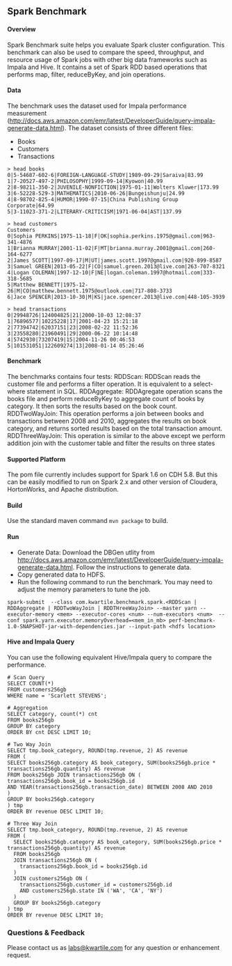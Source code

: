 ## Spark Benchmark

#### Overview
Spark Benchmark suite helps you evaluate Spark cluster configuration.  This benchmark can also be used to compare the speed, throughput, and resource usage of Spark jobs with other big data frameworks such as Impala and Hive. It contains a set of Spark RDD based operations that performs map, filter, reduceByKey, and join operations.

#### Data
The benchmark uses the dataset used for Impala performance measurement (http://docs.aws.amazon.com/emr/latest/DeveloperGuide/query-impala-generate-data.html).  The dataset consists of three different files:
* Books
* Customers
* Transactions

```
> head books
0|5-54687-602-6|FOREIGN-LANGUAGE-STUDY|1989-09-29|Saraiva|83.99
1|7-20527-497-2|PHILOSOPHY|1999-09-14|Kyowon|40.99
2|8-98211-350-2|JUVENILE-NONFICTION|1975-01-11|Wolters Kluwer|173.99
3|6-52228-529-3|MATHEMATICS|2010-06-26|Bungeishunju|24.99
4|8-98702-825-4|HUMOR|1990-07-15|China Publishing Group Corporate|64.99
5|3-11023-371-2|LITERARY-CRITICISM|1971-06-04|AST|137.99
```

```
> head customers
Customers
0|Sophia PERKINS|1975-11-18|F|OK|sophia.perkins.1975@gmail.com|963-341-4876
1|Brianna MURRAY|2001-11-02|F|MT|brianna.murray.2001@gmail.com|260-164-6277
2|James SCOTT|1997-09-17|M|UT|james.scott.1997@gmail.com|920-899-8587
3|Samuel GREEN|2013-05-22|F|CO|samuel.green.2013@live.com|263-707-8321
4|Logan COLEMAN|1997-12-10|F|NE|logan.coleman.1997@hotmail.com|333-318-5685
5|Matthew BENNETT|1975-12-26|M|CO|matthew.bennett.1975@outlook.com|717-808-3733
6|Jace SPENCER|2013-10-30|M|KS|jace.spencer.2013@live.com|448-105-3939
```

```
> head transactions
0|29948726|124004825|21|2000-10-03 12:08:37
1|76896577|10225228|17|2001-04-23 15:21:18
2|77394742|62037151|23|2008-02-22 11:52:36
3|23558280|21960491|29|2000-06-22 10:14:48
4|5742930|73207419|15|2004-11-26 00:46:53
5|101531051|122609274|13|2008-01-14 05:26:46
```
#### Benchmark
The benchmarks contains four tests:
RDDScan: RDDScan reads the customer file and performs a filter operation.  It is equivalent to a select-where statement in SQL.
RDDAggregate: RDDAgregate operation scans the books file and perform reduceByKey to aggregate count of books by category.  It then sorts the results based on the book count.
RDDTwoWayJoin: This operation performs a join between books and transactions between 2008 and 2010, aggregates the results on book category, and returns sorted results based on the total transaction amount.
RDDThreeWayJoin: This operation is similar to the above except we perform addition join with the customer table and filter the results on three states

#### Supported Platform
The pom file currently includes support for Spark 1.6 on CDH 5.8.  But this can be easily modified to run on Spark 2.x and other version of Cloudera, HortonWorks, and Apache distribution.

#### Build
Use the standard maven command ```mvn package``` to build.

#### Run
* Generate Data: Download the DBGen utlity from http://docs.aws.amazon.com/emr/latest/DeveloperGuide/query-impala-generate-data.html.  Follow the instructions to generate data. 
* Copy generated data to HDFS.
* Run the following command to run the benchmark. You may need to adjust the memory parameters to tune the job.
```
spark-submit  --class com.kwartile.benchmark.spark.<RDDScan | RDDAggregate | RDDTwoWayJoin | RDDTHreeWayJoin> --master yarn --executor-memory <mem> --executor-cores <num> --num-executors <num>  --conf spark.yarn.executor.memoryOverhead=<mem_in_mb> perf-benchmark-1.0-SNAPSHOT-jar-with-dependencies.jar --input-path <hdfs location>
```
#### Hive and Impala Query
You can use the following equivalent Hive/Impala query to compare the performance.

```
# Scan Query
SELECT COUNT(*)
FROM customers256gb
WHERE name = 'Scarlett STEVENS';
```

```
# Aggregation
SELECT category, count(*) cnt
FROM books256gb
GROUP BY category
ORDER BY cnt DESC LIMIT 10;
```

```
# Two Way Join
SELECT tmp.book_category, ROUND(tmp.revenue, 2) AS revenue
FROM (
SELECT books256gb.category AS book_category, SUM(books256gb.price * transactions256gb.quantity) AS revenue
FROM books256gb JOIN transactions256gb ON (
transactions256gb.book_id = books256gb.id
AND YEAR(transactions256gb.transaction_date) BETWEEN 2008 AND 2010
)
GROUP BY books256gb.category
) tmp
ORDER BY revenue DESC LIMIT 10;
```

```
# Three Way Join
SELECT tmp.book_category, ROUND(tmp.revenue, 2) AS revenue
FROM (
  SELECT books256gb.category AS book_category, SUM(books256gb.price * transactions256gb.quantity) AS revenue
  FROM books256gb
  JOIN transactions256gb ON (
    transactions256gb.book_id = books256gb.id
  )
  JOIN customers256gb ON (
    transactions256gb.customer_id = customers256gb.id
    AND customers256gb.state IN ('WA', 'CA', 'NY')
  )
  GROUP BY books256gb.category
) tmp
ORDER BY revenue DESC LIMIT 10;
```
### Questions & Feedback
Please contact us as labs@kwartile.com for any question or enhancement request.
